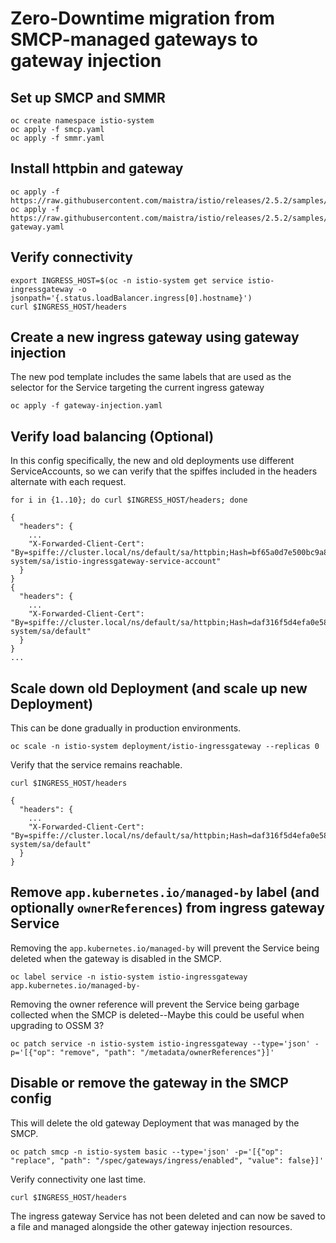# Zero-Downtime migration from SMCP-managed gateways to gateway injection

## Set up SMCP and SMMR

```shell
oc create namespace istio-system
oc apply -f smcp.yaml
oc apply -f smmr.yaml
```

## Install httpbin and gateway

```shell
oc apply -f https://raw.githubusercontent.com/maistra/istio/releases/2.5.2/samples/httpbin/httpbin.yaml
oc apply -f https://raw.githubusercontent.com/maistra/istio/releases/2.5.2/samples/httpbin/httpbin-gateway.yaml
```

## Verify connectivity

```shell
export INGRESS_HOST=$(oc -n istio-system get service istio-ingressgateway -o jsonpath='{.status.loadBalancer.ingress[0].hostname}')
curl $INGRESS_HOST/headers
```

## Create a new ingress gateway using gateway injection

The new pod template includes the same labels that are used as the selector for the Service targeting the current
ingress gateway

```shell
oc apply -f gateway-injection.yaml
```

## Verify load balancing (Optional)

In this config specifically, the new and old deployments use different ServiceAccounts, so we can verify that the
spiffes included in the headers alternate with each request.

```shell
for i in {1..10}; do curl $INGRESS_HOST/headers; done
```
```
{
  "headers": {
    ...
    "X-Forwarded-Client-Cert": "By=spiffe://cluster.local/ns/default/sa/httpbin;Hash=bf65a0d7e500bc9a8295dbfc195d3bfbed8fa9949d5994726a47aa9ef99c44b9;Subject=\"\";URI=spiffe://cluster.local/ns/istio-system/sa/istio-ingressgateway-service-account"
  }
}
{
  "headers": {
    ...
    "X-Forwarded-Client-Cert": "By=spiffe://cluster.local/ns/default/sa/httpbin;Hash=daf316f5d4efa0e583b2f14dde4fb70e32366b6c5cd0edceb290f4c62a009d5f;Subject=\"\";URI=spiffe://cluster.local/ns/istio-system/sa/default"
  }
}
...
```

## Scale down old Deployment (and scale up new Deployment)

This can be done gradually in production environments.

```shell
oc scale -n istio-system deployment/istio-ingressgateway --replicas 0
```

Verify that the service remains reachable.

```shell
curl $INGRESS_HOST/headers
```

```
{
  "headers": {
    ...
    "X-Forwarded-Client-Cert": "By=spiffe://cluster.local/ns/default/sa/httpbin;Hash=daf316f5d4efa0e583b2f14dde4fb70e32366b6c5cd0edceb290f4c62a009d5f;Subject=\"\";URI=spiffe://cluster.local/ns/istio-system/sa/default"
  }
}
```

## Remove `app.kubernetes.io/managed-by` label (and optionally `ownerReferences`) from ingress gateway Service

Removing the `app.kubernetes.io/managed-by` will prevent the Service being deleted when the gateway is disabled
in the SMCP.

```shell
oc label service -n istio-system istio-ingressgateway app.kubernetes.io/managed-by-
```

Removing the owner reference will prevent the Service being garbage collected when the SMCP is deleted--Maybe this could
be useful when upgrading to OSSM 3?

```shell
oc patch service -n istio-system istio-ingressgateway --type='json' -p='[{"op": "remove", "path": "/metadata/ownerReferences"}]'
```

## Disable or remove the gateway in the SMCP config

This will delete the old gateway Deployment that was managed by the SMCP.

```shell
oc patch smcp -n istio-system basic --type='json' -p='[{"op": "replace", "path": "/spec/gateways/ingress/enabled", "value": false}]'
```

Verify connectivity one last time.

```shell
curl $INGRESS_HOST/headers
```

The ingress gateway Service has not been deleted and can now be saved to a file and managed alongside the other
gateway injection resources.